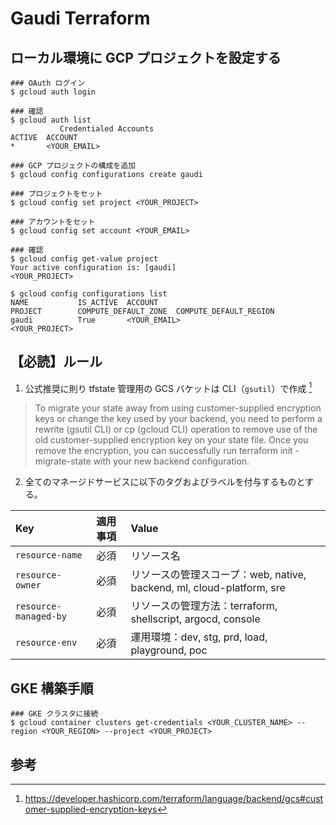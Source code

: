 # Gaudi Terraform

## ローカル環境に GCP プロジェクトを設定する

```shell
### OAuth ログイン
$ gcloud auth login

### 確認
$ gcloud auth list
           Credentialed Accounts
ACTIVE  ACCOUNT
*       <YOUR_EMAIL>

### GCP プロジェクトの構成を追加
$ gcloud config configurations create gaudi

### プロジェクトをセット
$ gcloud config set project <YOUR_PROJECT>

### アカウントをセット
$ gcloud config set account <YOUR_EMAIL>

### 確認
$ gcloud config get-value project
Your active configuration is: [gaudi]
<YOUR_PROJECT>

$ gcloud config configurations list
NAME           IS_ACTIVE  ACCOUNT                               PROJECT        COMPUTE_DEFAULT_ZONE  COMPUTE_DEFAULT_REGION
gaudi          True       <YOUR_EMAIL>                   <YOUR_PROJECT>
```

## 【必読】ルール

1. 公式推奨に則り tfstate 管理用の GCS バケットは CLI（`gsutil`）で作成 [^1]

> To migrate your state away from using customer-supplied encryption keys or change the key used by your backend, you need to perform a rewrite (gsutil CLI) or cp (gcloud CLI) operation to remove use of the old customer-supplied encryption key on your state file. Once you remove the encryption, you can successfully run terraform init -migrate-state with your new backend configuration.

2. 全てのマネージドサービスに以下のタグおよびラベルを付与するものとする。

| Key                   | 適用事項 | Value                                                                 |
| :-------------------- | :------- | :-------------------------------------------------------------------- |
| `resource-name`       | 必須     | リソース名                                                            |
| `resource-owner`      | 必須     | リソースの管理スコープ：web, native, backend, ml, cloud-platform, sre |
| `resource-managed-by` | 必須     | リソースの管理方法：terraform, shellscript, argocd, console           |
| `resource-env`        | 必須     | 運用環境：dev, stg, prd, load, playground, poc                        |

## GKE 構築手順

```shell
### GKE クラスタに接続
$ gcloud container clusters get-credentials <YOUR_CLUSTER_NAME> --region <YOUR_REGION> --project <YOUR_PROJECT>
```

## 参考

[^1]: https://developer.hashicorp.com/terraform/language/backend/gcs#customer-supplied-encryption-keys
